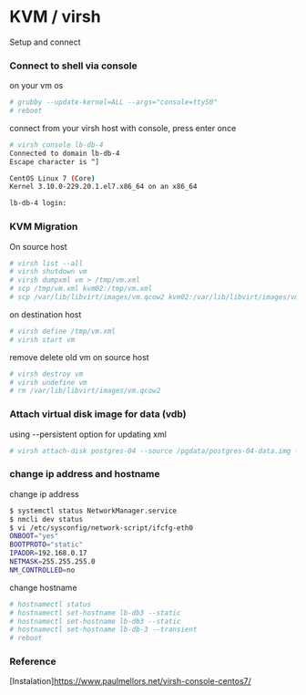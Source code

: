 # KVM / virsh
Setup and connect


### Connect to shell via console

on your vm os
```sh
# grubby --update-kernel=ALL --args="console=ttyS0"
# reboot
```

connect from your virsh host with console, press enter once

```sh
# virsh console lb-db-4
Connected to domain lb-db-4
Escape character is ^]

CentOS Linux 7 (Core)
Kernel 3.10.0-229.20.1.el7.x86_64 on an x86_64

lb-db-4 login:
```

### KVM Migration
On source host

```sh
# virsh list --all
# virsh shutdown vm
# virsh dumpxml vm > /tmp/vm.xml
# scp /tmp/vm.xml kvm02:/tmp/vm.xml
# scp /var/lib/libvirt/images/vm.qcow2 kvm02:/var/lib/libvirt/images/vm.qcow2
```
on destination host

```sh
# virsh define /tmp/vm.xml 
# virsh start vm
```
remove delete old vm on source host

```sh
# virsh destroy vm
# virsh undefine vm
# rm /var/lib/libvirt/images/vm.qcow2
```

### Attach virtual disk image for data (vdb)
using --persistent option for updating xml

```sh
# virsh attach-disk postgres-04 --source /pgdata/postgres-04-data.img --target vdb --persistent
```

### change ip address and hostname
change ip address

```sh
$ systemctl status NetworkManager.service
$ nmcli dev status
$ vi /etc/sysconfig/network-script/ifcfg-eth0
ONBOOT="yes"
BOOTPROTO="static"
IPADDR=192.168.0.17
NETMASK=255.255.255.0
NM_CONTROLLED=no
```
change hostname

```sh
# hostnamectl status
# hostnamectl set-hostname lb-db3 --static
# hostnamectl set-hostname lb-db3 --static
# hostnamectl set-hostname lb-db-3 --transient
# reboot
```

### Reference

[Instalation]https://www.paulmellors.net/virsh-console-centos7/
